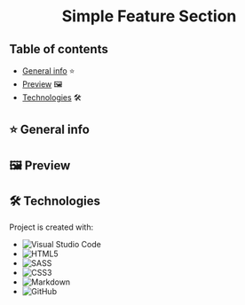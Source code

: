 # **<p style="text-align:center">Simple Feature Section</p>**

## Table of contents

- [General info](#general-info) ⭐
- [Preview](#Illustrations) 🖼️
- [Technologies](#technologies) 🛠️

## <a id="general-info">⭐ General info</a>

<!-- A clean and responsive business blog card built using **HTML** and **CSS**. -->

## <a id="Preview">🖼️ Preview</a>

<!-- <a style="font-size: 24px">https://alexandrlebedenko.github.io/Business-Blog-Card/</a> -->

## <a id="technologies">🛠️ Technologies</a>

Project is created with:

- ![Visual Studio Code](https://img.shields.io/badge/Visual%20Studio%20Code-0078d7.svg?style=for-the-badge&logo=visual-studio-code&logoColor=white)
- ![HTML5](https://img.shields.io/badge/html5-%23E34F26.svg?style=for-the-badge&logo=html5&logoColor=white)
- ![SASS](https://img.shields.io/badge/SASS-hotpink.svg?style=for-the-badge&logo=SASS&logoColor=white)
- ![CSS3](https://img.shields.io/badge/css3-%231572B6.svg?style=for-the-badge&logo=css3&logoColor=white)
- ![Markdown](https://img.shields.io/badge/markdown-%23000000.svg?style=for-the-badge&logo=markdown&logoColor=white)
- ![GitHub](https://img.shields.io/badge/github-%23121011.svg?style=for-the-badge&logo=github&logoColor=white)
